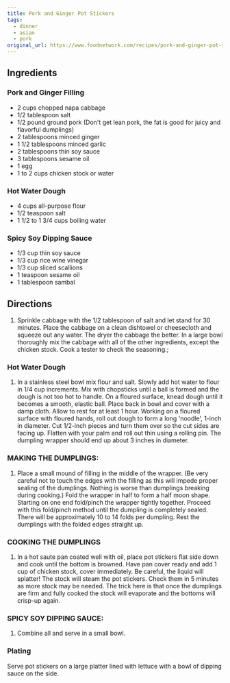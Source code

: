 ```yaml
---
title: Pork and Ginger Pot Stickers
tags:
  - dinner
  - asian
  - pork
original_url: https://www.foodnetwork.com/recipes/pork-and-ginger-pot-stickers-recipe-1950011
---
```


## Ingredients

### Pork and Ginger Filling

* 2 cups chopped napa cabbage
* 1/2 tablespoon salt
* 1/2 pound ground pork (Don't get lean pork, the fat is good for juicy and flavorful dumplings)
* 2 tablespoons minced ginger
* 1 1/2 tablespoons minced garlic
* 2 tablespoons thin soy sauce
* 3 tablespoons sesame oil
* 1 egg
* 1 to 2 cups chicken stock or water

### Hot Water Dough

* 4 cups all-purpose flour
* 1/2 teaspoon salt
* 1 1/2 to 1 3/4 cups boiling water

### Spicy Soy Dipping Sauce

* 1/3 cup thin soy sauce
* 1/3 cup rice wine vinegar
* 1/3 cup sliced scallions
* 1 teaspoon sesame oil
* 1 tablespoon sambal


## Directions

1. Sprinkle cabbage with the 1/2 tablespoon of salt and let stand for 30 minutes. Place the cabbage on a clean dishtowel or cheesecloth and squeeze out any water. The dryer the cabbage the better. In a large bowl thoroughly mix the cabbage with all of the other ingredients, except the chicken stock. Cook a tester to check the seasoning.;

### Hot Water Dough

1. In a stainless steel bowl mix flour and salt. Slowly add hot water to flour in 1/4 cup increments. Mix with chopsticks until a ball is formed and the dough is not too hot to handle. On a floured surface, knead dough until it becomes a smooth, elastic ball. Place back in bowl and cover with a damp cloth. Allow to rest for at least 1 hour. Working on a floured surface with floured hands, roll out dough to form a long 'noodle', 1-inch in diameter. Cut 1/2-inch pieces and turn them over so the cut sides are facing up. Flatten with your palm and roll out thin using a rolling pin. The dumpling wrapper should end up about 3 inches in diameter.

### MAKING THE DUMPLINGS: 

1. Place a small mound of filling in the middle of the wrapper. (Be very careful not to touch the edges with the filling as this will impede proper sealing of the dumplings. Nothing is worse than dumplings breaking during cooking.) Fold the wrapper in half to form a half moon shape. Starting on one end fold/pinch the wrapper tightly together. Proceed with this fold/pinch method until the dumpling is completely sealed. There will be approximately 10 to 14 folds per dumpling. Rest the dumplings with the folded edges straight up.

### COOKING THE DUMPLINGS

1. In a hot saute pan coated well with oil, place pot stickers flat side down and cook until the bottom is browned. Have pan cover ready and add 1 cup of chicken stock, cover immediately. Be careful, the liquid will splatter! The stock will steam the pot stickers. Check them in 5 minutes as more stock may be needed. The trick here is that once the dumplings are firm and fully cooked the stock will evaporate and the bottoms will crisp-up again.

### SPICY SOY DIPPING SAUCE:

1. Combine all and serve in a small bowl.

### Plating

Serve pot stickers on a large platter lined with lettuce with a bowl of dipping sauce on the side.
